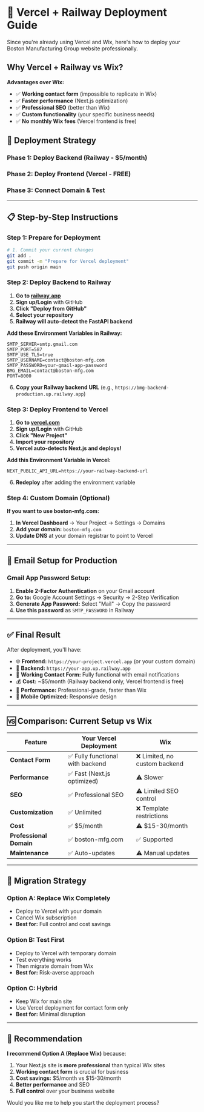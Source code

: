 # 🚀 Vercel + Railway Deployment Guide

Since you're already using Vercel and Wix, here's how to deploy your Boston Manufacturing Group website professionally.

## Why Vercel + Railway vs Wix?

**Advantages over Wix:**
- ✅ **Working contact form** (impossible to replicate in Wix)
- ✅ **Faster performance** (Next.js optimization)
- ✅ **Professional SEO** (better than Wix)
- ✅ **Custom functionality** (your specific business needs)
- ✅ **No monthly Wix fees** (Vercel frontend is free)

## 🎯 Deployment Strategy

### Phase 1: Deploy Backend (Railway - $5/month)
### Phase 2: Deploy Frontend (Vercel - FREE)
### Phase 3: Connect Domain & Test

---

## 📋 Step-by-Step Instructions

### **Step 1: Prepare for Deployment**

```bash
# 1. Commit your current changes
git add .
git commit -m "Prepare for Vercel deployment"
git push origin main
```

### **Step 2: Deploy Backend to Railway**

1. **Go to [railway.app](https://railway.app)**
2. **Sign up/Login** with GitHub
3. **Click "Deploy from GitHub"**
4. **Select your repository**
5. **Railway will auto-detect the FastAPI backend**

**Add these Environment Variables in Railway:**
```
SMTP_SERVER=smtp.gmail.com
SMTP_PORT=587
SMTP_USE_TLS=true
SMTP_USERNAME=contact@boston-mfg.com
SMTP_PASSWORD=your-gmail-app-password
BMG_EMAIL=contact@boston-mfg.com
PORT=8000
```

6. **Copy your Railway backend URL** (e.g., `https://bmg-backend-production.up.railway.app`)

### **Step 3: Deploy Frontend to Vercel**

1. **Go to [vercel.com](https://vercel.com)**
2. **Sign up/Login** with GitHub
3. **Click "New Project"**
4. **Import your repository**
5. **Vercel auto-detects Next.js and deploys!**

**Add this Environment Variable in Vercel:**
```
NEXT_PUBLIC_API_URL=https://your-railway-backend-url
```

6. **Redeploy** after adding the environment variable

### **Step 4: Custom Domain (Optional)**

**If you want to use boston-mfg.com:**
1. **In Vercel Dashboard** → Your Project → Settings → Domains
2. **Add your domain:** `boston-mfg.com`
3. **Update DNS** at your domain registrar to point to Vercel

---

## 🔧 Email Setup for Production

### **Gmail App Password Setup:**
1. **Enable 2-Factor Authentication** on your Gmail account
2. **Go to:** Google Account Settings → Security → 2-Step Verification
3. **Generate App Password:** Select "Mail" → Copy the password
4. **Use this password** as `SMTP_PASSWORD` in Railway

---

## ✅ Final Result

After deployment, you'll have:

- 🌐 **Frontend:** `https://your-project.vercel.app` (or your custom domain)
- 🔧 **Backend:** `https://your-app.up.railway.app`
- 📧 **Working Contact Form:** Fully functional with email notifications
- 💰 **Cost:** ~$5/month (Railway backend only, Vercel frontend is free)
- 🚀 **Performance:** Professional-grade, faster than Wix
- 📱 **Mobile Optimized:** Responsive design

---

## 🆚 Comparison: Current Setup vs Wix

| Feature | Your Vercel Deployment | Wix |
|---------|----------------------|-----|
| **Contact Form** | ✅ Fully functional with backend | ❌ Limited, no custom backend |
| **Performance** | ✅ Fast (Next.js optimized) | ⚠️ Slower |
| **SEO** | ✅ Professional SEO | ⚠️ Limited SEO control |
| **Customization** | ✅ Unlimited | ❌ Template restrictions |
| **Cost** | ✅ $5/month | ⚠️ $15-30/month |
| **Professional Domain** | ✅ boston-mfg.com | ✅ Supported |
| **Maintenance** | ✅ Auto-updates | ⚠️ Manual updates |

---

## 🚨 Migration Strategy

### **Option A: Replace Wix Completely**
- Deploy to Vercel with your domain
- Cancel Wix subscription
- **Best for:** Full control and cost savings

### **Option B: Test First**
- Deploy to Vercel with temporary domain
- Test everything works
- Then migrate domain from Wix
- **Best for:** Risk-averse approach

### **Option C: Hybrid**
- Keep Wix for main site
- Use Vercel deployment for contact form only
- **Best for:** Minimal disruption

---

## 🎯 Recommendation

**I recommend Option A (Replace Wix)** because:
1. Your Next.js site is **more professional** than typical Wix sites
2. **Working contact form** is crucial for business
3. **Cost savings:** $5/month vs $15-30/month
4. **Better performance** and SEO
5. **Full control** over your business website

Would you like me to help you start the deployment process?

